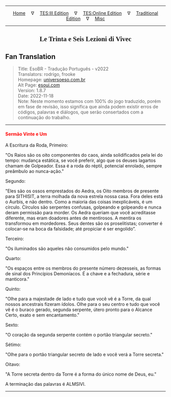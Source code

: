 
---

<!-- Jekyll Page Links -->

<center>
<a href="../../../../../index.html">Home</a>
&emsp;&nabla;&emsp;
<a href="../../../../index-tes3.html">TES:III Edition</a>
&emsp;&nabla;&emsp;
<a href="../../../../index-teso.html">TES:Online Edition</a>
&emsp;&nabla;&emsp;
<a href="../../../../index-traditional.html">Traditional Edition</a>
&emsp;&nabla;&emsp;
<a href="../../../../index-misc.html">Misc</a>
</center>

<!-- Markdown Body Below: -->

---

<center>
<h2><span style="font-family:Georgia">Le Trinta e Seis Lezioni di Vivec</span></h2>
</center>

## Fan Translation

> Title: EsoBR - Tradução Português - v2022\
> Translators: rodrigo, frooke\
> Homepage: [universoeso.com.br][1]\
> Alt Page: [esoui.com][2]\
> Version: 1.8.7\
> Date: 2022-11-18\
> Note: Neste momento estamos com 100% do jogo traduzido, porém em fase de revisão, isso significa que ainda podem existir erros de códigos, palavras e diálogos, que serão consertados com a continuação do trabalho.

[1]: https://www.universoeso.com.br/traducao
[2]: https://www.esoui.com/downloads/info2256-EsoBR-TraduoPortugus-v2022.html

---

#### <span style="color:red">Sermão Vinte e Um</span>

A Escritura da Roda, Primeiro:

"Os Raios são os oito componentes do caos, ainda solidificados pela lei do tempo: mudança estática, se você preferir, algo que os deuses lagartos chamam de Golpeador. Essa é a roda do réptil, potencial enrolado, sempre preâmbulo ao nunca-ação."

Segundo:

"Eles são os ossos emprestados do Aedra, os Oito membros de presente para SITHISIT, a terra molhada da nova estrela nossa casa. Fora deles está o Aurbis, e não dentro. Como a maioria das coisas inexplicáveis, é um círculo. Círculos são serpentes confusas, golpeando e golpeando e nunca deram permissão para morder. Os Aedra queriam que você acreditasse diferente, mas eram doadores antes de mentirosos. A mentira os transformou em mordedores. Seus dentes são os proselitistas; converter é colocar-se na boca da falsidade; até propiciar é ser engolido”.

Terceiro:

"Os iluminados são aqueles não consumidos pelo mundo."

Quarto:

"Os espaços entre os membros do presente número dezesseis, as formas de sinal dos Princípios Demoníacos. É a chave e a fechadura, série e manticora."

Quinto:

"Olhe para a majestade de lado e tudo que você vê é a Torre, da qual nossos ancestrais fizeram ídolos. Olhe para o seu centro e tudo que você vê é o buraco gerado, segunda serpente, útero pronto para o Alcance Certo, exato e sem encantamento."

Sexto:

"O coração da segunda serpente contém o portão triangular secreto."

Sétimo:

"Olhe para o portão triangular secreto de lado e você verá a Torre secreta."

Oitavo:

"A Torre secreta dentro da Torre é a forma do único nome de Deus, eu."

A terminação das palavras é ALMSIVI.

---
